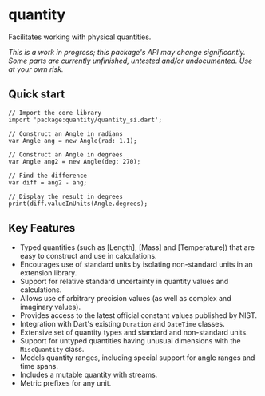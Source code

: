 # quantity
Facilitates working with physical quantities.

_This is a work in progress; this package's API may change significantly.  
Some parts are currently unfinished, untested and/or undocumented.  Use at your own risk._

## Quick start

    // Import the core library
    import 'package:quantity/quantity_si.dart';

    // Construct an Angle in radians
    var Angle ang = new Angle(rad: 1.1);

    // Construct an Angle in degrees
    var Angle ang2 = new Angle(deg: 270);

    // Find the difference
    var diff = ang2 - ang;

    // Display the result in degrees
    print(diff.valueInUnits(Angle.degrees);

## Key Features

* Typed quantities (such as [Length], [Mass] and [Temperature]) that are easy to construct and use in calculations.
* Encourages use of standard units by isolating non-standard units in an extension library.
* Support for relative standard uncertainty in quantity values and calculations.
* Allows use of arbitrary precision values (as well as complex and imaginary values).
* Provides access to the latest official constant values published by NIST. 
* Integration with Dart's existing `Duration` and `DateTime` classes.
* Extensive set of quantity types and standard and non-standard units.
* Support for untyped quantities having unusual dimensions with the `MiscQuantity` class.
* Models quantity ranges, including special support for angle ranges and time spans.
* Includes a mutable quantity with streams.
* Metric prefixes for any unit. 
